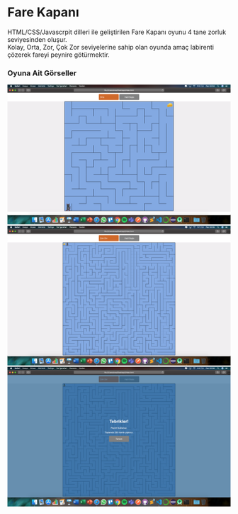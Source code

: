 # Fare Kapanı
HTML/CSS/Javascrpit dilleri ile geliştirilen Fare Kapanı oyunu 4 tane zorluk seviyesinden oluşur.<br>
Kolay, Orta, Zor, Çok Zor seviyelerine sahip olan oyunda amaç labirenti çözerek fareyi peynire götürmektir.

### Oyuna Ait Görseller
<img src="https://github.com/enesdnz/fareKapani/blob/master/git_gorsel/1.png" width="800">
<img src="https://github.com/enesdnz/fareKapani/blob/master/git_gorsel/2.png" width="800">
<img src="https://github.com/enesdnz/fareKapani/blob/master/git_gorsel/3.png" width="800">
